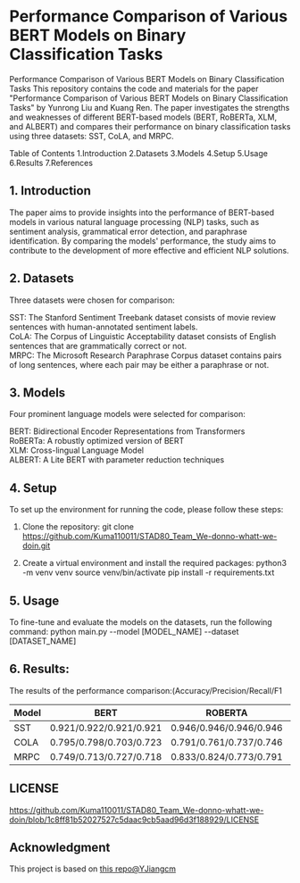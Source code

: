 # Performance Comparison of Various BERT Models on Binary Classification Tasks

Performance Comparison of Various BERT Models on Binary Classification Tasks
This repository contains the code and materials for the paper "Performance Comparison of Various BERT Models on Binary Classification Tasks" by Yunrong Liu and Kuang Ren. The paper investigates the strengths and weaknesses of different BERT-based models (BERT, RoBERTa, XLM, and ALBERT) and compares their performance on binary classification tasks using three datasets: SST, CoLA, and MRPC.

Table of Contents
1.Introduction
2.Datasets
3.Models
4.Setup
5.Usage
6.Results
7.References

## 1. Introduction

The paper aims to provide insights into the performance of BERT-based models in various natural language processing (NLP) tasks, such as sentiment analysis, grammatical error detection, and paraphrase identification. By comparing the models' performance, the study aims to contribute to the development of more effective and efficient NLP solutions.

## 2. Datasets

Three datasets were chosen for comparison:

SST: The Stanford Sentiment Treebank dataset consists of movie review sentences with human-annotated sentiment labels.  
CoLA: The Corpus of Linguistic Acceptability dataset consists of English sentences that are grammatically correct or not.  
MRPC: The Microsoft Research Paraphrase Corpus dataset contains pairs of long sentences, where each pair may be either a paraphrase or not.

## 3. Models

Four prominent language models were selected for comparison:

BERT: Bidirectional Encoder Representations from Transformers  
RoBERTa: A robustly optimized version of BERT  
XLM: Cross-lingual Language Model  
ALBERT: A Lite BERT with parameter reduction techniques  

## 4. Setup
To set up the environment for running the code, please follow these steps:
1. Clone the repository:
git clone https://github.com/Kuma110011/STAD80_Team_We-donno-whatt-we-doin.git  

2. Create a virtual environment and install the required packages:
python3 -m venv venv
source venv/bin/activate
pip install -r requirements.txt

## 5. Usage
To fine-tune and evaluate the models on the datasets, run the following command:
python main.py --model [MODEL_NAME] --dataset [DATASET_NAME]

## 6. Results:
The results of the performance comparison:(Accuracy/Precision/Recall/F1


 Model | BERT | ROBERTA	| XLM | ALBERT
 ---- | -----  |----- |----- |----- 
 SST | 0.921/0.922/0.921/0.921 |	0.946/0.946/0.946/0.946|	0.951/0.951/0.951	| 0.897/0.913/0.897/0.896
COLA	|  0.795/0.798/0.703/0.723	| 0.791/0.761/0.737/0.746	| 0.686/0.343/0.500/0.407	| 0.686/0.343/0.500/0.407
MRPC	| 0.749/0.713/0.727/0.718| 0.833/0.824/0.773/0.791| 0.796/0.769/0.741/0.751| 0.727/0.774/0.575/0.554





## LICENSE
https://github.com/Kuma110011/STAD80_Team_We-donno-whatt-we-doin/blob/1c8ff81b52027527c5daac9cb5aad96d3f188929/LICENSE


## Acknowledgment

This project is based on [this repo@YJiangcm](https://github.com/YJiangcm/SST-2-sentiment-analysis)

